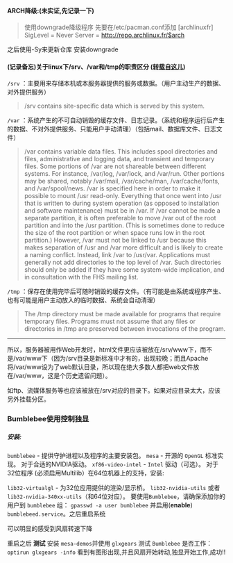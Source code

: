 #### ARCH降级:(未实证,先记录一下)

>使用downgrade降级程序
先要在/etc/pacman.conf添加
[archlinuxfr]
SigLevel = Never
Server =
http://repo.archlinux.fr/$arch

之后使用-Sy来更新仓库
安装downgrade

#### (记录备忘)关于linux下/srv、/var和/tmp的职责区分 ([转载自这儿](https://blog.csdn.net/u012107143/article/details/54972544?utm_source=itdadao&utm_medium=referral))
`/srv` ：主要用来存储本机或本服务器提供的服务或数据。（用户主动生产的数据、对外提供服务）

>/srv contains site-specific data which is served by this system.



`/var` ：系统产生的不可自动销毁的缓存文件、日志记录。（系统和程序运行后产生的数据、不对外提供服务、只能用户手动清理）（包括mail、数据库文件、日志文件）

>/var contains variable data files. This includes spool directories and files, administrative and logging data, and transient and temporary files.
Some portions of /var are not shareable between different systems. For instance, /var/log, /var/lock, and /var/run. Other portions may be shared, notably /var/mail, /var/cache/man, /var/cache/fonts, and /var/spool/news.
/var is specified here in order to make it possible to mount /usr read-only. Everything that once went into /usr that is written to during system operation (as opposed to installation and software maintenance) must be in /var.
If /var cannot be made a separate partition, it is often preferable to move /var out of the root partition and into the /usr partition. (This is sometimes done to reduce the size of the root partition or when space runs low in the root partition.) However, /var must not be linked to /usr because this makes separation of /usr and /var more difficult and is likely to create a naming conflict. Instead, link /var to /usr/var.
Applications must generally not add directories to the top level of /var. Such directories should only be added if they have some system-wide implication, and in consultation with the FHS mailing list.



`/tmp` ：保存在使用完毕后可随时销毁的缓存文件。（有可能是由系统或程序产生、也有可能是用户主动放入的临时数据、系统会自动清理）

>The /tmp directory must be made available for programs that require temporary files.
Programs must not assume that any files or directories in /tmp are preserved between invocations of the program.

--------------------------------------------------------------------

所以，服务器被用作Web开发时，html文件更应该被放在/srv/www下，而不是/var/www下（因为/srv目录是新标准中才有的，出现较晚；而且Apache将/var/www设为了web默认目录，所以现在绝大多数人都把web文件放在/var/www，这是个历史遗留问题）。

如ftp、流媒体服务等也应该被放在/srv对应的目录下。如果对应目录太大，应该另外挂载分区。


### Bumblebee使用控制独显

##### 安装:
`bumblebee` - 提供守护进程以及程序的主要安装包。
`mesa` - 开源的 `OpenGL` 标准实现。
对于合适的NVIDIA驱动。
`xf86-video-intel` - `Intel` 驱动（可选）。
对于32位程序 (必须启用Multilib）在64位机器上的支持，安装:

`lib32-virtualgl` - 为32位应用提供的渲染/显示桥。
`lib32-nvidia-utils` 或者 `lib32-nvidia-340xx-utils`（和64位对应）。
要使用`Bumblebee`，请确保添加你的用户到 `bumblebee` 组：
`gpasswd -a user bumblebee`
并启用(**enable**) `bumblebeed.service`。之后重启系统

可以明显的感受到风扇转速下降

重启之后
**测试**
安装 `mesa-demos`并使用 `glxgears` 测试 `Bumblebee` 是否工作：
`optirun glxgears -info`
看到有图形出现,并且风扇开始转动,独显开始工作,成功!!
